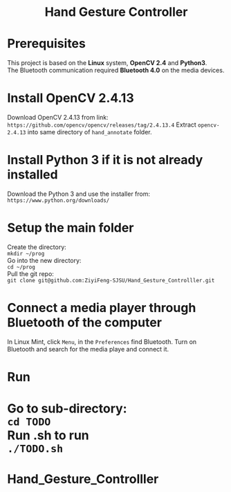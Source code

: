 <h1 align="center"><b>Hand Gesture Controller</b></h1>   

# Prerequisites
This project is based on the **Linux** system, **OpenCV 2.4** and **Python3**.    
The Bluetooth communication required **Bluetooth 4.0** on the media devices.   

# Install OpenCV 2.4.13
Download OpenCV 2.4.13 from link:   
`https://github.com/opencv/opencv/releases/tag/2.4.13.4`
Extract `opencv-2.4.13` into same directory of `hand_annotate` folder.    

# Install Python 3 if it is not already installed
Download the Python 3 and use the installer from: `https://www.python.org/downloads/`

# Setup the main folder
Create the directory:   
`mkdir ~/prog`   
Go into the new directory:   
`cd ~/prog`   
Pull the git repo:   
`git clone git@github.com:ZiyiFeng-SJSU/Hand_Gesture_Controlller.git`   

# Connect a media player through Bluetooth of the computer
In Linux Mint, click `Menu`, in the `Preferences` find Bluetooth. Turn on Bluetooth and search for the media playe and connect it.     
# Run
Go to sub-directory:   
`cd TODO`  
Run .sh to run   
`./TODO.sh`
=======
# Hand_Gesture_Controlller
